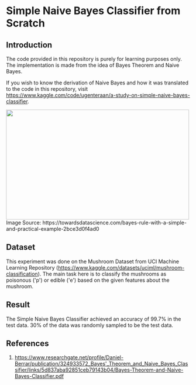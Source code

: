 # Simple Naive Bayes Classifier from Scratch

## Introduction
The code provided in this repository is purely for learning purposes only. The implementation is made from the idea of Bayes Theorem and Naive Bayes. 

If you wish to know the derivation of Naive Bayes and how it was translated to the code in this repository, visit https://www.kaggle.com/code/ugenteraan/a-study-on-simple-naive-bayes-classifier.


<img src="https://miro.medium.com/v2/resize:fit:1400/1*CnoTGGO7XeUpUMeXDrIfvA.png" width="500" height="300">
Image Source: https://towardsdatascience.com/bayes-rule-with-a-simple-and-practical-example-2bce3d0f4ad0


## Dataset

This experiment was done on the Mushroom Dataset from UCI Machine Learning Repository (https://www.kaggle.com/datasets/uciml/mushroom-classification). The main task here is to classify the mushrooms as poisonous ('p') or edible ('e') based on the given features about the mushroom.

## Result

The Simple Naive Bayes Classifier achieved an accuracy of 99.7% in the test data. 30% of the data was randomly sampled to be the test data. 

## References

1) https://www.researchgate.net/profile/Daniel-Berrar/publication/324933572_Bayes'_Theorem_and_Naive_Bayes_Classifier/links/5d837aba92851ceb79143b04/Bayes-Theorem-and-Naive-Bayes-Classifier.pdf

